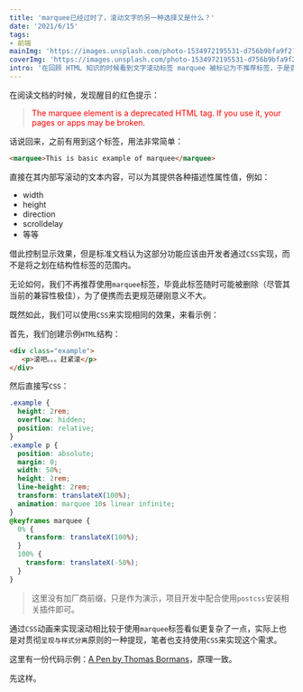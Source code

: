```yaml
---
title: 'marquee已经过时了，滚动文字的另一种选择又是什么？'
date: '2021/6/15'
tags:
- 前端
mainImg: 'https://images.unsplash.com/photo-1534972195531-d756b9bfa9f2?crop=entropy&cs=tinysrgb&fit=max&fm=jpg&ixid=MnwxNjUyNjZ8MHwxfHJhbmRvbXx8fHx8fHx8fDE2MjM2ODcwODA&ixlib=rb-1.2.1&q=80&w=1080'
coverImg: 'https://images.unsplash.com/photo-1534972195531-d756b9bfa9f2?crop=entropy&cs=tinysrgb&fit=max&fm=jpg&ixid=MnwxNjUyNjZ8MHwxfHJhbmRvbXx8fHx8fHx8fDE2MjM2ODcwODA&ixlib=rb-1.2.1&q=80&w=400'
intro: '在回顾 HTML 知识的时候看到文字滚动标签 marquee 被标记为不推荐标签，于是查找替代方案。'
---
```


在阅读文档的时候，发现醒目的红色提示：

> <p style="color:red">The marquee element is a deprecated HTML tag. If you use it, your pages or apps may be broken.</p>

话说回来，之前有用到这个标签，用法非常简单：

```html
<marquee>This is basic example of marquee</marquee>
```

直接在其内部写滚动的文本内容，可以为其提供各种描述性属性值，例如：

- width
- height
- direction
- scrolldelay
- 等等

借此控制显示效果，但是标准文档认为这部分功能应该由开发者通过`CSS`实现，而不是将之划在结构性标签的范围内。

无论如何，我们不再推荐使用`marquee`标签，毕竟此标签随时可能被删除（尽管其当前的兼容性极佳），为了便携而去更规范硬刚意义不大。

既然如此，我们可以使用`CSS`来实现相同的效果，来看示例：

首先，我们创建示例`HTML`结构：

```html
<div class="example">
   <p>滚吧。。。赶紧滚</p>
</div>
```

然后直接写`CSS`：

```css
.example {
  height: 2rem;
  overflow: hidden;
  position: relative;
}
.example p {
  position: absolute;
  margin: 0;
  width: 50%;
  height: 2rem;
  line-height: 2rem;
  transform: translateX(100%);
  animation: marquee 10s linear infinite;
}
@keyframes marquee {
  0% {
    transform: translateX(100%);
  }
  100% {
    transform: translateX(-50%);
  }
}
```

> 这里没有加厂商前缀，只是作为演示，项目开发中配合使用`postcss`安装相关插件即可。

通过`CSS`动画来实现滚动相比较于使用`marquee`标签看似更复杂了一点，实际上也是对贯彻`呈现与样式分离`原则的一种提现，笔者也支持使用`CSS`来实现这个需求。

这里有一份代码示例：[A Pen by Thomas Bormans](https://codepen.io/thomasbormans/pen/EjMBqO)，原理一致。

先这样。
